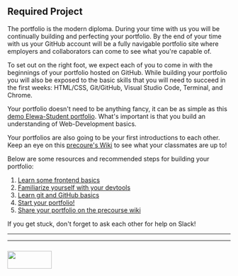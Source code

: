 ## Required Project

The portfolio is the modern diploma.  During your time with us you will be continually building and perfecting your portfolio. By the end of your time with us your GitHub account will be a fully navigable portfolio site where employers and collaborators can come to see what you're capable of. 

To set out on the right foot, we expect each of you to come in with the beginnings of your portfolio hosted on GitHub. While building your portfolio you will also be exposed to the basic skills that you will need to succeed in the first weeks: HTML/CSS, Git/GitHub, Visual Studio Code, Terminal, and Chrome.  

Your portfolio doesn't need to be anything fancy, it can be as simple as this [demo Elewa-Student portfolio](https://elewa-student.github.io).  What's important is that you build an understanding of Web-Development basics.  

Your portfolios are also going to be your first introductions to each other. Keep an eye on this [precoure's Wiki](https://github.com/elewa-academy/April-Precourse/wiki/) to see what your classmates are up to!


Below are some resources and recommended steps for building your portfolio:

1. [Learn some frontend basics](../required-project-resources/0-front-end-basics.md)
2. [Familiarize yourself with your devtools](../required-project-resources/1-dev-environment.md)
3. [Learn git and GitHub basics](../required-project-resources/2-git-and-hub.md)
4. [Start your portfolio!](../required-project-resources/3-gh-portfolio.md)
5. [Share your portfolio on the precourse wiki](../required-project-resources/4-editing-github-wikis.md)


If you get stuck, don't forget to ask each other for help on Slack!


___
___
### <a href="http://elewa.education/blog" target="_blank"><img src="https://user-images.githubusercontent.com/18554853/34921062-506450ae-f97d-11e7-875f-6feeb26ad72d.png" width="100" height="40"/></a>